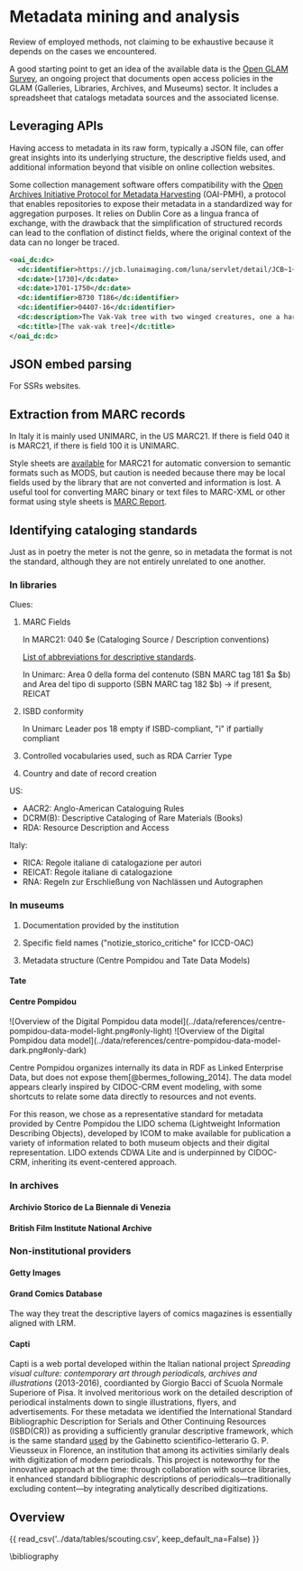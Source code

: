 # Metadata mining and analysis

Review of employed methods, not claiming to be exhaustive because it depends on the cases we encountered.

A good starting point to get an idea of the available data is the [Open GLAM Survey](https://docs.google.com/spreadsheets/d/1WPS-KJptUJ-o8SXtg00llcxq0IKJu8eO6Ege_GrLaNc/htmlview), an ongoing project that documents open access policies in the GLAM (Galleries, Libraries, Archives, and Museums) sector. It includes a spreadsheet that catalogs metadata sources and the associated license.

## Leveraging APIs

Having access to metadata in its raw form, typically a JSON file, can offer great insights into its underlying structure, the descriptive fields used, and additional information beyond that visible on online collection websites.

Some collection management software offers compatibility with the [Open Archives Initiative Protocol for Metadata Harvesting](https://www.openarchives.org/pmh/) (OAI-PMH), a protocol that enables repositories to expose their metadata in a standardized way for aggregation purposes. It relies on Dublin Core as a lingua franca of exchange, with the drawback that the simplification of structured records can lead to the conflation of distinct fields, where the original context of the data can no longer be traced.

```xml title="<a href='https://jcb.lunaimaging.com/luna/servlet/oai?verb=GetRecord&identifier=JCB~1~1~207~230331&metadataPrefix=oai_dc' target='_blank' style='color: inherit;'>OAI record for the Vak-Vak tree</a>"
<oai_dc:dc>
  <dc:identifier>https://jcb.lunaimaging.com/luna/servlet/detail/JCB~1~1~207~230331</dc:identifier>
  <dc:date>[1730]</dc:date>
  <dc:date>1701-1750</dc:date>
  <dc:identifier>B730 T186</dc:identifier>
  <dc:identifier>04407-16</dc:identifier>
  <dc:description>The Vak-Vak tree with two winged creatures, one a harpy, the other a zaghsar or talking crow.</dc:description>
  <dc:title>[The vak-vak tree]</dc:title>
</oai_dc:dc>
```

## JSON embed parsing

For SSRs websites.

## Extraction from MARC records

In Italy it is mainly used UNIMARC, in the US MARC21. If there is field 040 it is MARC21, if there is field 100 it is UNIMARC.

Style sheets are [available](https://www.loc.gov/standards/mods/mods-conversions.html) for MARC21 for automatic conversion to semantic formats such as MODS, but caution is needed because there may be local fields used by the library that are not converted and information is lost. A useful tool for converting MARC binary or text files to MARC-XML or other format using style sheets is [MARC Report](https://www.marcofquality.com/w/).

## Identifying cataloging standards

Just as in poetry the meter is not the genre, so in metadata the format is not the standard, although they are not entirely unrelated to one another.

### In libraries

Clues:

1. MARC Fields

    In MARC21: 040 $e (Cataloging Source / Description conventions)

    [List of abbreviations for descriptive standards](https://www.loc.gov/standards/sourcelist/descriptive-conventions.html).

    In Unimarc: Area 0 della forma del contenuto (SBN MARC tag 181 $a $b) and  Area del tipo di supporto (SBN MARC tag 182 $b) -> if present, REICAT

2. ISBD conformity
    
    In Unimarc Leader pos 18 empty if ISBD-compliant, "i" if partially compliant

3. Controlled vocabularies used, such as RDA Carrier Type

4. Country and date of record creation

US:

- AACR2: Anglo-American Cataloguing Rules
- DCRM(B): Descriptive Cataloging of Rare Materials (Books)
- RDA: Resource Description and Access

Italy:

- RICA: Regole italiane di catalogazione per autori
- REICAT: Regole italiane di catalogazione
- RNA: Regeln zur Erschließung von Nachlässen und Autographen

### In museums

1. Documentation provided by the institution

2. Specific field names ("notizie_storico_critiche" for ICCD-OAC)

3. Metadata structure (Centre Pompidou and Tate Data Models)

#### Tate

#### Centre Pompidou

<div class="grid-right" markdown>
  <p style="margin-top: 0px !important;" markdown>
    ![Overview of the Digital Pompidou data model](../data/references/centre-pompidou-data-model-light.png#only-light)
    ![Overview of the Digital Pompidou data model](../data/references/centre-pompidou-data-model-dark.png#only-dark)
  </p>
</div>

Centre Pompidou organizes internally its data in RDF as Linked Enterprise Data, but does not expose them[@bermes_following_2014]. The data model appears clearly inspired by CIDOC-CRM event modeling, with some shortcuts to relate some data directly to resources and not events.

For this reason, we chose as a representative standard for metadata provided by Centre Pompidou the LIDO schema (Lightweight Information Describing
Objects), developed by ICOM to make available for publication a variety of information related to both museum objects and their digital representation. LIDO extends CDWA Lite and is underpinned by CIDOC-CRM, inheriting its event-centered approach.

### In archives

#### Archivio Storico de La Biennale di Venezia

#### British Film Institute National Archive

### Non-institutional providers

#### Getty Images

#### Grand Comics Database

The way they treat the descriptive layers of comics magazines is essentially aligned with LRM.

#### Capti

Capti is a web portal developed within the Italian national project _Spreading visual culture: contemporary art through periodicals, archives and illustrations_ (2013-2016), coordianted by Giorgio Bacci of Scuola Normale Superiore of Pisa. It involved meritorious work on the detailed description of periodical instalments down to single illustrations, flyers, and advertisements. For these metadata we identified the International Standard Bibliographic Description for Serials and Other Continuing Resources (ISBD(CR)) as providing a sufficiently granular descriptive framework, which is the same standard [used](https://cultura.comune.fi.it/system/files/2018-12/PERIODICI_xSola_letturax_0.pdf) by the Gabinetto scientifico-letterario G. P. Vieusseux in Florence, an institution that among its activities similarly deals with digitization of modern periodicals. This project is noteworthy for the innovative approach at the time: through collaboration with source libraries, it enhanced standard bibliographic descriptions of periodicals—traditionally excluding content—by integrating analytically described digitizations.

## Overview

{{ read_csv('../data/tables/scouting.csv', keep_default_na=False) }}

\bibliography

[^*]: Presumed standard not provided by the institution.
[^artsupp]: Also [archived](https://web.archive.org/web/20250107144743/https%3A%2F%2Fartsupp.com%2Fen%2Fartisti%2Fgianfranco-baruchello%2Fgioco-dell-oca) on Janunary 7<sup>th</sup> 2025.
[^bfi]: Also [archived](https://web.archive.org/web/20250107143541/https%3A%2F%2Fcollections-search.bfi.org.uk%2Fweb%2FDetails%2FChoiceFilmWorks%2F150047864) on Janunary 7<sup>th</sup> 2025.
[^capti]: Also [archived](https://web.archive.org/web/20250107170449/http://www.capti.it/index.php?ParamCatID=10&IDFascicolo=799&artgal=38&key=8559&lang=EN) on Janunary 7<sup>th</sup> 2025.